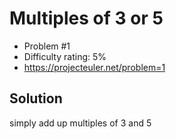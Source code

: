 # Multiples of 3 or 5

* Problem #1
* Difficulty rating: 5%
* https://projecteuler.net/problem=1

## Solution

simply add up multiples of 3 and 5 